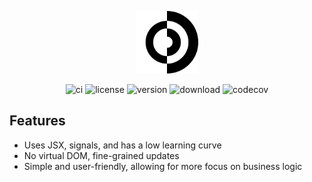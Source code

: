 
<p align="center">
<a href="https://essor.netlify.app/" target="_blank" rel="noopener noreferrer"><img width="100" src="./logo.svg" alt="Essor logo"></a>
</p>
<div align="center">

![ci](https://img.shields.io/github/actions/workflow/status/estjs/essor/ci.yml?label=CI&logo=GitHub)
![license](https://img.shields.io/github/license/estjs/essor)
![version](https://img.shields.io/npm/v/eurus-ui)
![download](https://img.shields.io/npm/dm/essor)
![codecov](https://img.shields.io/codecov/c/github/estjs/essor)

</div>

## Features

- Uses JSX, signals, and has a low learning curve
- No virtual DOM, fine-grained updates
- Simple and user-friendly, allowing for more focus on business logic
